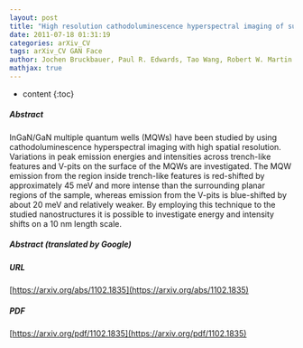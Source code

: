 ```yaml
---
layout: post
title: "High resolution cathodoluminescence hyperspectral imaging of surface features in InGaN/GaN multiple quantum well structures"
date: 2011-07-18 01:31:19
categories: arXiv_CV
tags: arXiv_CV GAN Face
author: Jochen Bruckbauer, Paul R. Edwards, Tao Wang, Robert W. Martin
mathjax: true
---
```


* content
{:toc}

##### Abstract
InGaN/GaN multiple quantum wells (MQWs) have been studied by using cathodoluminescence hyperspectral imaging with high spatial resolution. Variations in peak emission energies and intensities across trench-like features and V-pits on the surface of the MQWs are investigated. The MQW emission from the region inside trench-like features is red-shifted by approximately 45 meV and more intense than the surrounding planar regions of the sample, whereas emission from the V-pits is blue-shifted by about 20 meV and relatively weaker. By employing this technique to the studied nanostructures it is possible to investigate energy and intensity shifts on a 10 nm length scale.

##### Abstract (translated by Google)


##### URL
[https://arxiv.org/abs/1102.1835](https://arxiv.org/abs/1102.1835)

##### PDF
[https://arxiv.org/pdf/1102.1835](https://arxiv.org/pdf/1102.1835)

